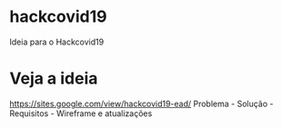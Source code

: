 # hackcovid19
Ideia para o Hackcovid19

# Veja a ideia
https://sites.google.com/view/hackcovid19-ead/
Problema - Solução - Requisitos - Wireframe e atualizações
